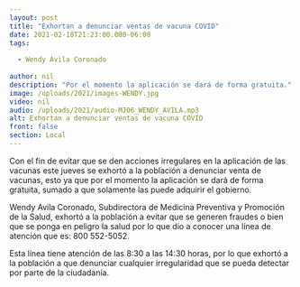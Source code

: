 ```yaml
---
layout: post
title: "Exhortan a denunciar ventas de vacuna COVID"
date: 2021-02-18T21:23:00.000-06:00
tags:
  
  - Wendy Avila Coronado
  
author: nil
description: "Por el momento la aplicación se dará de forma gratuita."
image: /uploads/2021/images-WENDY.jpg
video: nil
audio: /uploads/2021/audio-MJ06_WENDY_AVILA.mp3
alt: Exhortan a denunciar ventas de vacuna COVID
front: false
section: Local
---
```


Con el fin de evitar que se den acciones irregulares en la aplicación de las vacunas este jueves se exhortó a la población a denunciar venta de vacunas, esto ya que por el momento la aplicación se dará de forma gratuita, sumado a que solamente las puede adquirir el gobierno.

Wendy Avila Coronado, Subdirectora de Medicina Preventiva y Promoción de la Salud, exhortó a la población a evitar que se generen fraudes o bien que se ponga en peligro la salud por lo que dio a conocer una línea de atención que es: 800 552-5052.

Esta línea tiene atención de las 8:30 a las 14:30 horas, por lo que exhortó a la población a que denunciar cualquier irregularidad que se pueda detectar por parte de la ciudadanía.